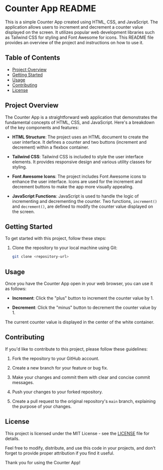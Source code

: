 # Counter App README

This is a simple Counter App created using HTML, CSS, and JavaScript. The application allows users to increment and decrement a counter value displayed on the screen. It utilizes popular web development libraries such as Tailwind CSS for styling and Font Awesome for icons. This README file provides an overview of the project and instructions on how to use it.

## Table of Contents

- [Project Overview](#project-overview)
- [Getting Started](#getting-started)
- [Usage](#usage)
- [Contributing](#contributing)
- [License](#license)

## Project Overview

The Counter App is a straightforward web application that demonstrates the fundamental concepts of HTML, CSS, and JavaScript. Here's a breakdown of the key components and features:

- **HTML Structure**: The project uses an HTML document to create the user interface. It defines a counter and two buttons (increment and decrement) within a flexbox container.

- **Tailwind CSS**: Tailwind CSS is included to style the user interface elements. It provides responsive design and various utility classes for styling.

- **Font Awesome Icons**: The project includes Font Awesome icons to enhance the user interface. Icons are used for the increment and decrement buttons to make the app more visually appealing.

- **JavaScript Functions**: JavaScript is used to handle the logic of incrementing and decrementing the counter. Two functions, `increment()` and `decrement()`, are defined to modify the counter value displayed on the screen.

## Getting Started

To get started with this project, follow these steps:

1. Clone the repository to your local machine using Git:

   ```bash
   git clone <repository-url>

## Usage

Once you have the Counter App open in your web browser, you can use it as follows:

- **Increment**: Click the "plus" button to increment the counter value by 1.

- **Decrement**: Click the "minus" button to decrement the counter value by 1.

The current counter value is displayed in the center of the white container.

## Contributing

If you'd like to contribute to this project, please follow these guidelines:

1. Fork the repository to your GitHub account.

2. Create a new branch for your feature or bug fix.

3. Make your changes and commit them with clear and concise commit messages.

4. Push your changes to your forked repository.

5. Create a pull request to the original repository's `main` branch, explaining the purpose of your changes.

## License

This project is licensed under the MIT License - see the [LICENSE](LICENSE) file for details.

Feel free to modify, distribute, and use this code in your projects, and don't forget to provide proper attribution if you find it useful.

Thank you for using the Counter App!
